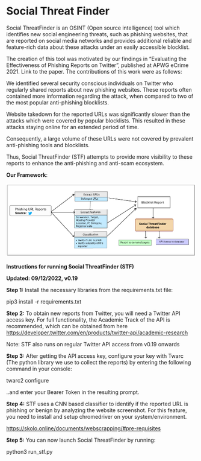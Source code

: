 # Social Threat Finder

Social ThreatFinder is an OSINT (Open source intelligence) tool which identifies new social engineering threats, such as phishing websites, that are reported on social media networks and provides additional reliable and feature-rich data about these attacks under an easily accessible blocklist. 

The creation of this tool was motivated by our findings in “Evaluating the Effectiveness of Phishing Reports on Twitter”, published at APWG eCrime 2021. Link to the paper. The contributions of this work were as follows:

We identified several security conscious individuals on Twitter who regularly shared reports about new phishing websites. These reports often contained more information regarding the attack, when compared to two of the most popular anti-phishing blocklists.

Website takedown for the reported URLs was significantly slower than the attacks which were covered by popular blocklists. This resulted in these attacks staying online for an extended period of time.

Consequently, a large volume of these URLs were not covered by prevalent anti-phishing tools and blocklists. 

Thus, Social ThreatFinder (STF) attempts to provide more visibility to these reports to enhance the anti-phishing and anti-scam ecosystem. 

**Our Framework**:

![Alt text](/img/stf_framework_basic.png?raw=true "Social ThreatFinder Framework")


**Instructions for running Social ThreatFinder (STF)**

**Updated: 09/12/2022, v0.19** 

**Step 1:** Install the necessary libraries from the requirements.txt file:

pip3 install -r requirements.txt

**Step 2:** To obtain new reports from Twitter, you will need a Twitter API access key. For full functionality, the Academic Track of the API is recommended, which can be obtained from here https://developer.twitter.com/en/products/twitter-api/academic-research

Note: STF also runs on regular Twitter API access from v0.19 onwards

**Step 3:** After getting the API access key, configure your key with Twarc (The python library we use to collect the reports) by entering the following command in your console:

twarc2 configure

..and enter your Bearer Token in the resulting prompt.

**Step 4:** STF uses a CNN based classifier to identify if the reported URL is phishing or benign by analyzing the website screenshot. For this feature, you need to install and setup chromedriver on your system/environment. 

https://skolo.online/documents/webscrapping/#pre-requisites

**Step 5:** You can now launch Social ThreatFinder by running:

python3 run_stf.py


